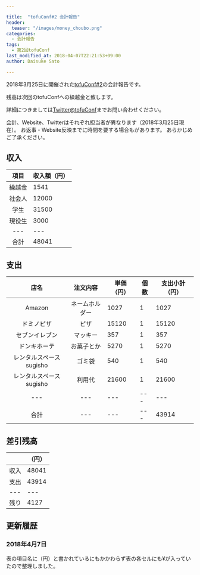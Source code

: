 ```yaml
---

title:  "tofuConf#2 会計報告"
header:
  teaser: "/images/money_choubo.png"
categories: 
  - 会計報告
tags:
  - 第2回tofuConf
last_modified_at: 2018-04-07T22:21:53+09:00
author: Daisuke Sato

---
```


2018年3月25日に開催された[tofuConf#2](/2018-03-25/we-held-the-2nd-tofuconf.html)の会計報告です。

残高は次回のtofuConfへの繰越金と致します。

詳細につきましては[Twitter@tofuConf](https://twitter.com/tofuconf)までお問い合わせください。

会計、Website、Twitterはそれぞれ担当者が異なります（2018年3月25日現在）。
お返事・Website反映までに時間を要する場合もがあります。
あらかじめご了承ください。

## 収入

|	項目	|	収入額（円）	|
|:---:|---|
|	繰越金	|	1541	|
|	社会人	|	12000	|
|	学生	|	31500	|
|	現役生	|	3000	|
|---|---|
|	合計	|	48041	|


## 支出

|	店名	|	注文内容	|	単価（円）	|	個数	|	支出小計（円）	|
|:---:|:---:|---|---|---|
| Amazon | ネームホルダー | 1027 | 1 | 1027 |
| ドミノピザ | ピザ | 15120 | 1 | 15120 |
| セブンイレブン | マッキー | 357 | 1 | 357 |
| ドンキホーテ | お菓子とか | 5270 | 1 | 5270 |
| レンタルスペースsugisho | ゴミ袋 | 540 | 1 | 540 |
| レンタルスペースsugisho | 利用代 | 21600 | 1 | 21600 |
|---|---|---|---|---|
| 合計 |---|---|---| 43914 |


## 差引残高

|		|（円）	|
|---|---|
|	収入	|	48041 |
|	支出	|	43914	|
|---|---|
|	残り	|	4127	|

## 更新履歴

### 2018年4月7日
表の項目名に（円）と書かれているにもかかわらず表の各セルにも¥が入っていたので整理しました。

